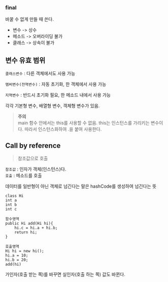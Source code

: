 ### final 
바꿀 수 없게 만들 때 쓴다.
+ 변수 -> 상수
+ 메소드 -> 오버라이딩 불가
+ 클래스 -> 상속이 불가

## 변수 유효 범위
```클래스변수``` : 다른 객체에서도 사용 가능

```멤버변수(전역변수)``` : 자동 초기화, 한 객체에서 사용 가능

```지역변수``` : 반드시 초기화 필요, 한 메소드 내에서 사용 가능

각각 기본형 변수, 배열형 변수, 객체형 변수가 있음.

>**주의**   
main 함수 안에서는 this를 사용할 수 없음. this는 인스턴스를 가리키는 변수이다. 따라서 인스턴스화하여 .을 붙여 사용한다.

## Call by reference
>참조값으로 호출

```참조값``` : 인자가 객체(인스턴스)다.     
```호출``` : 메소드를 호출

데이터를 일반형이 아닌 객체로 넘긴다는 말은 hashCode를 생성하여 넘긴다는 뜻

```
class Hi
int a
int b
int c
```
```
함수영역
public Hi add(Hi hi){
    hi.c = hi.a + hi.b;
    return hi;
}
```
```
호출영역
Hi hi = new hi();
hi.a = 10;
hi.b = 20;
add(hi)
```
가인자(호출 받는 쪽)를 바꾸면 실인자(호출 하는 쪽) 값도 바뀐다.